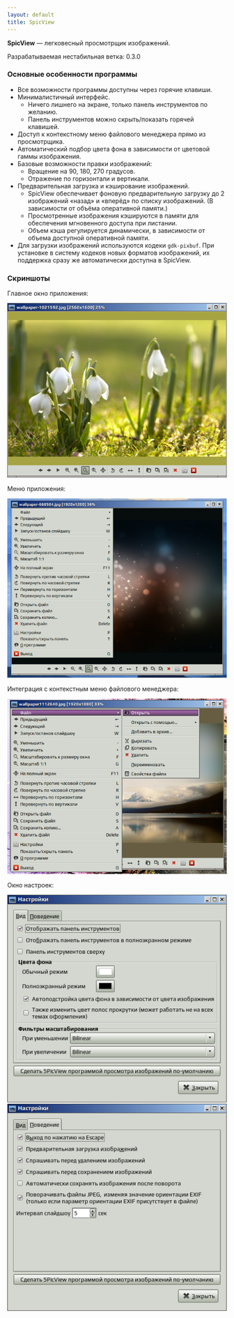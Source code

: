 ```yaml
---
layout: default
title: SpicView
---
```


**SpicView** — легковесный просмотрщик изображений.

Разрабатываемая нестабильная ветка: 0.3.0

### Основные особенности программы

* Все возможности программы доступны через горячие клавиши.
* Минималистичный интерфейс.
  * Ничего лишнего на экране, только панель инструментов по желанию.
  * Панель инструментов можно скрыть/показать горячей клавишей.
* Доступ к контекстному меню файлового менеджера прямо из просмотрщика.
* Автоматический подбор цвета фона в зависимости от цветовой гаммы изображения.
* Базовые возможности правки изображений:
  * Вращение на 90, 180, 270 градусов.
  * Отражение по горизонтали и вертикали.
* Предварительная загрузка и кэширование изображений.
  * SpicView обеспечивает фоновую предварительную загрузку до 2 изображений «назад» и «вперёд» по списку изображений. (В зависимости от объёма оперативной памяти.)
  * Просмотренные изображения кэшируются в памяти для обеспечения мгновенного доступа при листании.
  * Объем кэша регулируется динамически, в зависимости от объема доступной оперативной памяти.
* Для загрузки изображений используются кодеки `gdk-pixbuf`. При установке в систему кодеков новых форматов изображений, их поддержка сразу же автоматически доступна в SpicView.

### Скриншоты

Главное окно приложения:

<div>
    <a class='fancyBox' target="_blank" href="/spicview/screenshots-0.3.0/spicview-main-window-2.png">
        <img src="/spicview/screenshots-0.3.0/spicview-main-window-2.png" alt="spicview 0.3.0" />
    </a>
</div>

Меню приложения:

<div>
    <a class='fancyBox' target="_blank" href="/spicview/screenshots-0.3.0/spicview-menu.png">
        <img src="/spicview/screenshots-0.3.0/spicview-menu.png" alt="spicview 0.6.0" />
    </a>
</div>

Интеграция с контекстным меню файлового менеджера:

<div>
    <a class='fancyBox' target="_blank" href="/spicview/screenshots-0.3.0/spicview-file-menu.png">
        <img src="/spicview/screenshots-0.3.0/spicview-file-menu.png" alt="spicview 0.6.0" />
    </a>
</div>

Окно настроек:

<div>
    <a class='fancyBox' target="_blank" href="/spicview/screenshots-0.3.0/spicview-settings-1.png">
        <img src="/spicview/screenshots-0.3.0/spicview-settings-1.png" alt="spicview 0.6.0" />
    </a>
</div>

<div>
    <a class='fancyBox' target="_blank" href="/spicview/screenshots-0.3.0/spicview-settings-2.png">
        <img src="/spicview/screenshots-0.3.0/spicview-settings-2.png" alt="spicview 0.6.0" />
    </a>
</div>
